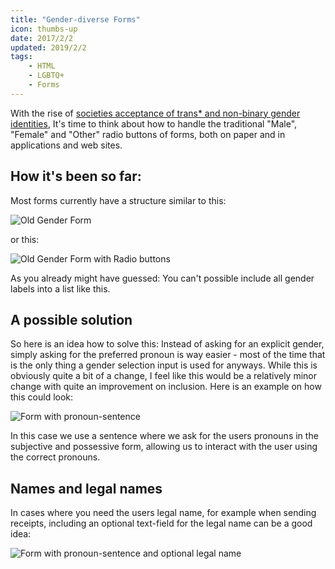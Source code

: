 ```yaml
---
title: "Gender-diverse Forms"
icon: thumbs-up
date: 2017/2/2
updated: 2019/2/2
tags:
    - HTML
    - LGBTQ+
    - Forms
---
```


With the rise of [societies acceptance of trans\* and non-binary gender identities](https://twitter.com/NatGeo/status/809800514791677952),
It's time to think about how to handle the traditional "Male", "Female" and "Other" radio buttons of forms, both on paper and in applications and web sites.

<!-- more -->

## How it's been so far:

Most forms currently have a structure similar to this:

![Old Gender Form](form_old_1.png)

or this:

![Old Gender Form with Radio buttons](form_old_2.png)

As you already might have guessed: You can't possible include all gender labels into a list like this.

## A possible solution

So here is an idea how to solve this:
Instead of asking for an explicit gender, simply asking for the preferred pronoun is way easier - most of the time that is the only thing a gender selection input is used for anyways. While this is obviously quite a bit of a change, I feel like this would be a relatively minor change with quite an improvement on inclusion.
Here is an example on how this could look:

![Form with pronoun-sentence](form_new_1.png)

In this case we use a sentence where we ask for the users pronouns in the subjective and possessive form,
allowing us to interact with the user using the correct pronouns.

## Names and legal names

In cases where you need the users legal name, for example when sending receipts,
including an optional text-field for the legal name can be a good idea:

![Form with pronoun-sentence and optional legal name](form_new_2.png)
